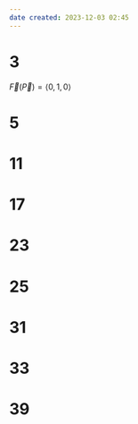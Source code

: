 ```yaml
---
date created: 2023-12-03 02:45
---
```


# 3

$\vec F(\vec P)=\langle0, 1, 0\rangle$


# 5

# 11

# 17

# 23

# 25

# 31

# 33

# 39
